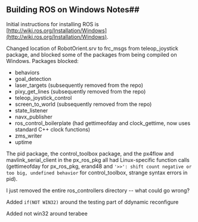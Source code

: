 ## Building ROS on Windows Notes## 

Initial instructions for installing ROS is [http://wiki.ros.org/Installation/Windows](http://wiki.ros.org/Installation/Windows).

Changed location of RobotOrient.srv to frc_msgs from teleop_joystick package, and blocked some of the packages from being compiled on Windows.
Packages blocked:
  - behaviors
  - goal_detection
  - laser_targets (subsequently removed from the repo)
  - pixy_get_lines (subsequently removed from the repo)
  - teleop_joystick_control
  - screen_to_world (subsequently removed from the repo)
  - state_listener
  - navx_publisher
  - ros_control_boilerplate (had gettimeofday and clock_gettime, now uses standard C++ clock functions)
  - zms_writer
  - uptime

The pid package, the control_toolbox package, and the px4flow and mavlink_serial_client in the px_ros_pkg all had Linux-specific function calls (gettimeofday for px_ros_pkg, erand48 and `'>>': shift count negative or too big, undefined behavior` for control_toolbox, strange syntax errors in pid).

I just removed the entire ros_controllers directory -- what could go wrong?

Added `if(NOT WIN32)` around the testing part of ddynamic reconfigure

Added not win32 around terabee